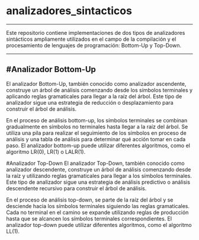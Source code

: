 # analizadores_sintacticos

---

Este repositorio contiene implementaciones de dos tipos de analizadores sintácticos ampliamente utilizados en el campo de la compilación y el procesamiento de lenguajes de programación: Bottom-Up y Top-Down.

----
#Analizador Bottom-Up
-
El analizador Bottom-Up, también conocido como analizador ascendente, construye un árbol de análisis comenzando desde los símbolos terminales y aplicando reglas gramaticales para llegar a la raíz del árbol. Este tipo de analizador sigue una estrategia de reducción o desplazamiento para construir el árbol de análisis.

En el proceso de análisis bottom-up, los símbolos terminales se combinan gradualmente en símbolos no terminales hasta llegar a la raíz del árbol. Se utiliza una pila para realizar el seguimiento de los símbolos en proceso de análisis y una tabla de análisis para determinar qué acción tomar en cada paso. El analizador bottom-up puede utilizar diferentes algoritmos, como el algoritmo LR(0), LR(1) o LALR(1).

#Analizador Top-Down
El analizador Top-Down, también conocido como analizador descendente, construye un árbol de análisis comenzando desde la raíz y utilizando reglas gramaticales para llegar a los símbolos terminales. Este tipo de analizador sigue una estrategia de análisis predictivo o análisis descendente recursivo para construir el árbol de análisis.

En el proceso de análisis top-down, se parte de la raíz del árbol y se desciende hacia los símbolos terminales siguiendo las reglas gramaticales. Cada no terminal en el camino se expande utilizando reglas de producción hasta que se alcancen los símbolos terminales correspondientes. El analizador top-down puede utilizar diferentes algoritmos, como el algoritmo LL(1).

